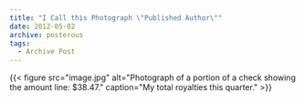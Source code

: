 ```yaml
---
title: "I Call this Photograph \"Published Author\""
date: 2012-05-02
archive: posterous
tags: 
  - Archive Post
---
```


{{< figure 
	src="image.jpg" 
	alt="Photograph of a portion of a check showing the amount line: $38.47." 
	caption="My total royalties this quarter." >}}
